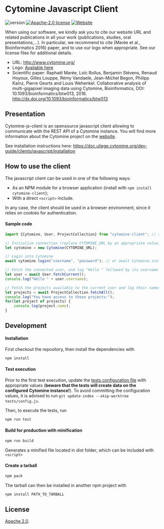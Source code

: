 # Cytomine Javascript Client

![version](https://img.shields.io/github/v/tag/cytomine/Cytomine-js-client)
[![Apache-2.0 license][license-badge]][license-url]
[![Website][website-badge]][website-url]

When using our software, we kindly ask you to cite our website URL and related publications in all your work (publications, studies, oral presentations,...). In particular, we recommend to cite (Marée et al., Bioinformatics 2016) paper, and to use our logo when appropriate. See our license files for additional details.

- URL: http://www.cytomine.org/
- Logo: [Available here](https://doc.cytomine.org/img/logo_cyto_org.png)
- Scientific paper: Raphaël Marée, Loïc Rollus, Benjamin Stévens, Renaud Hoyoux, Gilles Louppe, Rémy Vandaele, Jean-Michel Begon, Philipp Kainz, Pierre Geurts and Louis Wehenkel. Collaborative analysis of multi-gigapixel imaging data using Cytomine, Bioinformatics, DOI: 10.1093/bioinformatics/btw013, 2016. http://dx.doi.org/10.1093/bioinformatics/btw013

## Presentation

Cytomine-js-client is an opensource javascript client allowing to communicate with the REST API of a Cytomine instance. You will find more information about the Cytomine project on the [website][website-url].

See installation instructions here: https://doc.uliege.cytomine.org/dev-guide/clients/javascript/installation

## How to use the client

The javascript client can be used in one of the following ways:
* As an NPM module for a browser application (install with `npm install cytomine-client`);
* With a direct `<script>` include.

In any case, the client should be used in a browser environment, since it relies on cookies for authentication.

#### Sample code

```javascript
import {Cytomine, User, ProjectCollection} from "cytomine-client"; // required only if used as an NPM module

// Initialize connection (replace CYTOMINE_URL by an appropriate value, e.g. "http://demo.cytomine.coop")
let cytomine = new Cytomine(CYTOMINE_URL);

// Login into Cytomine
await cytomine.login("username", "password"); // or await Cytomine.instance.login("username", "password");

// Fetch the connected user, and log "Hello " followed by its username in the console
let user = await User.fetchCurrent();
console.log("Hello " + user.username);

// Fetch the projects available to the current user and log their names in the console
let projects = await ProjectCollection.fetchAll();
console.log("You have access to these projects:");
for(let project of projects) {
    console.log(project.name);
}
```

## Development

#### Installation

First checkout the repository, then install the dependencies with

```bash
npm install
```

#### Test execution

Prior to the first test execution, update the [tests configuration file](tests/config.js) with appropriate values (**beware that the tests will create data on the configured Cytomine instance!**). To avoid committing the configuration values, it is advised to run `git update-index --skip-worktree tests/config.js`.

Then, to execute the tests, run

```bash
npm run test
```

#### Build for production with minification

```bash
npm run build
```

Generates a minified file located in dist folder, which can be included with `<script>`

#### Create a tarball

```bash
npm pack
```

The tarball can then be installed in another npm project with

```bash
npm install PATH_TO_TARBALL
```

## License

[Apache 2.0][license-url].

[license-badge]: https://img.shields.io/badge/License-Apache%202.0-blue.svg
[license-url]: https://github.com/cytomine/Cytomine-js-client/blob/main/LICENSE
[website-badge]: https://img.shields.io/badge/Website-blue
[website-url]: https://uliege.cytomine.org/
